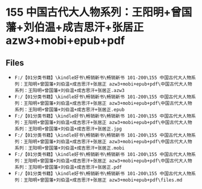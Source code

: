 # 155 中国古代大人物系列：王阳明+曾国藩+刘伯温+成吉思汗+张居正 azw3+mobi+epub+pdf

## Files

- `F:/【01分类书籍】\kindle好书\畅销新书\畅销新书 101-200\155 中国古代大人物系列：王阳明+曾国藩+刘伯温+成吉思汗+张居正 azw3+mobi+epub+pdf\中国古代大人物系列：王阳明+曾国藩+刘伯温+成吉思汗+张居正.azw3`
- `F:/【01分类书籍】\kindle好书\畅销新书\畅销新书 101-200\155 中国古代大人物系列：王阳明+曾国藩+刘伯温+成吉思汗+张居正 azw3+mobi+epub+pdf\中国古代大人物系列：王阳明+曾国藩+刘伯温+成吉思汗+张居正.epub`
- `F:/【01分类书籍】\kindle好书\畅销新书\畅销新书 101-200\155 中国古代大人物系列：王阳明+曾国藩+刘伯温+成吉思汗+张居正 azw3+mobi+epub+pdf\中国古代大人物系列：王阳明+曾国藩+刘伯温+成吉思汗+张居正.jpg`
- `F:/【01分类书籍】\kindle好书\畅销新书\畅销新书 101-200\155 中国古代大人物系列：王阳明+曾国藩+刘伯温+成吉思汗+张居正 azw3+mobi+epub+pdf\中国古代大人物系列：王阳明+曾国藩+刘伯温+成吉思汗+张居正.mobi`
- `F:/【01分类书籍】\kindle好书\畅销新书\畅销新书 101-200\155 中国古代大人物系列：王阳明+曾国藩+刘伯温+成吉思汗+张居正 azw3+mobi+epub+pdf\中国古代大人物系列：王阳明+曾国藩+刘伯温+成吉思汗+张居正.pdf`
- `F:/【01分类书籍】\kindle好书\畅销新书\畅销新书 101-200\155 中国古代大人物系列：王阳明+曾国藩+刘伯温+成吉思汗+张居正 azw3+mobi+epub+pdf\files.md`
